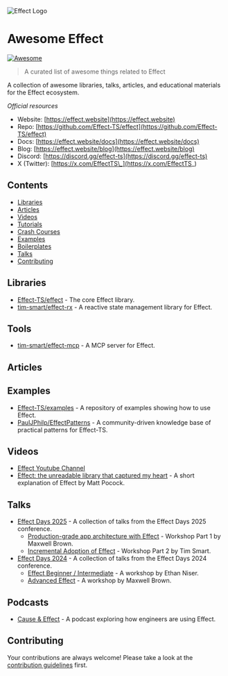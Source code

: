 <picture>
  <source media="(prefers-color-scheme: dark)" srcset="images/effect-logo-white.png">
  <source media="(prefers-color-scheme: light)" srcset="images/effect-logo-black.png">
  <img alt="Effect Logo" src="images/effect-logo-light.png">
</picture>

# Awesome Effect

[![Awesome](https://awesome.re/badge.svg)](https://awesome.re)

> A curated list of awesome things related to Effect

A collection of awesome libraries, talks, articles, and educational materials for the Effect ecosystem.

_Official resources_

- Website: [https://effect.website](https://effect.website)
- Repo: [https://github.com/Effect-TS/effect](https://github.com/Effect-TS/effect)
- Docs: [https://effect.website/docs](https://effect.website/docs)
- Blog: [https://effect.website/blog](https://effect.website/blog)
- Discord: [https://discord.gg/effect-ts](https://discord.gg/effect-ts)
- X (Twitter): [https://x.com/EffectTS\_](https://x.com/EffectTS_)

## Contents

- [Libraries](#libraries)
- [Articles](#articles)
- [Videos](#videos)
- [Tutorials](#tutorials)
- [Crash Courses](#crash-courses)
- [Examples](#examples)
- [Boilerplates](#boilerplates)
- [Talks](#talks)
- [Contributing](#contributing)

## Libraries

- [Effect-TS/effect](https://github.com/Effect-TS/effect) - The core Effect library.
- [tim-smart/effect-rx](https://github.com/tim-smart/effect-rx) - A reactive state management library for Effect.

## Tools

- [tim-smart/effect-mcp](https://github.com/tim-smart/effect-mcp) - A MCP server for Effect.

## Articles

## Examples

- [Effect-TS/examples](https://github.com/Effect-TS/examples) - A repository of examples showing how to use Effect.
- [PaulJPhilp/EffectPatterns](https://github.com/PaulJPhilp/EffectPatterns) - A community-driven knowledge base of practical patterns for Effect-TS.

## Videos

- [Effect Youtube Channel](https://www.youtube.com/@effect-ts)
- [Effect: the unreadable library that captured my heart](https://www.youtube.com/watch?v=S2GChOwivwQ) - A short explanation of Effect by Matt Pocock.

## Talks

- [Effect Days 2025](https://www.youtube.com/playlist?list=PLDf3uQLaK2B9bEBZbwMv04e_zSbRNPKH6) - A collection of talks from the Effect Days 2025 conference.
  - [Production-grade app architecture with Effect](https://www.youtube.com/watch?v=upXJJ9maWPc) - Workshop Part 1 by Maxwell Brown.
  - [Incremental Adoption of Effect](https://www.youtube.com/watch?v=LEiNtsMMo8c) - Workshop Part 2 by Tim Smart.
- [Effect Days 2024](https://www.youtube.com/playlist?list=PLDf3uQLaK2B9a4tbMgGd9wFeEnMA50z4w) - A collection of talks from the Effect Days 2024 conference.
  - [Effect Beginner / Intermediate](https://www.youtube.com/watch?v=Lz2J1NBnHK4) - A workshop by Ethan Niser.
  - [Advanced Effect](https://www.youtube.com/watch?v=7jOD5okJC00) - A workshop by Maxwell Brown.

## Podcasts

- [Cause & Effect](https://effect.website/podcast/) - A podcast exploring how engineers are using Effect.

## Contributing

Your contributions are always welcome! Please take a look at the [contribution guidelines](CONTRIBUTING.md) first.
